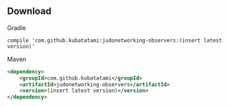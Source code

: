 Download
--------------
Gradle
```
compile 'com.github.kubatatami:judonetworking-observers:(insert latest version)'
```

Maven
```xml
<dependency>
    <groupId>com.github.kubatatami</groupId>
    <artifactId>judonetworking-observers</artifactId>
    <version>(insert latest version)</version>
</dependency>
```